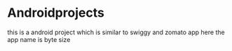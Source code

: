 # Androidprojects
this is a android project which is similar to swiggy and zomato app
here the app name is byte size
